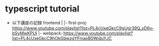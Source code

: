 # typescript tutorial
* 以下講座の記録
frontend
|
|- first-proj:  https://www.youtube.com/playlist?list=PL4cUxeGkcC9gUgr39Q_yD6v-bSyMwKPUI
|- webpack: https://www.youtube.com/playlist?list=PL4cUxeGkcC9hOkGbwzgYFmaxB0WiduYJC

